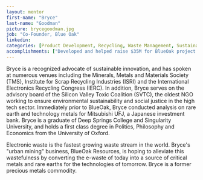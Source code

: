 ```yaml
---
layout: mentor
first-name: "Bryce"
last-name: "Goodman"
picture: brycegoodman.jpg
job: "Co-Founder, Blue Oak"
linkedin: 
categories: [Product Development, Recycling, Waste Management, Sustainability, Investment, Acquisition]
accomplishments: ["Developed and helped raise $35M for BlueOak project financing","Forbes 30 under 30: Energy","Expert in product development"]
---
```

Bryce is a recognized advocate of sustainable innovation, and has spoken at numerous venues including the Minerals, Metals and Materials Society (TMS), Institute for Scrap Recycling Industries (ISRI) and the International Electronics Recycling Congress (IERC). In addition, Bryce serves on the advisory board of the Silicon Valley Toxic Coalition (SVTC), the oldest NGO working to ensure environmental sustainability and social justice in the high tech sector. Immediately prior to BlueOak, Bryce conducted analysis on rare earth and technology metals for Mitsubishi UFJ, a Japanese investment bank. Bryce is a graduate of Deep Springs College and Singularity University, and holds a first class degree in Politics, Philosophy and Economics from the University of Oxford.

Electronic waste is the fastest growing waste stream in the world. Bryce's "urban mining" business, BlueOak Resources, is hoping to alleviate this wastefulness by converting the e-waste of today into a source of critical metals and rare earths for the technologies of tomorrow. Bryce is a former precious metals commodity.
